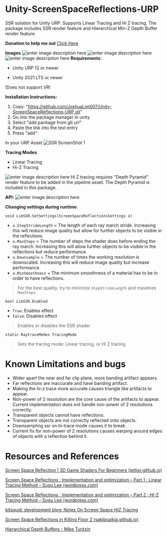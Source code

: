 

# Unity-ScreenSpaceReflections-URP
SSR solution for Unity URP. Supports Linear Tracing and Hi Z tracing. The package includes SSR render feature and Hierarchical Min-Z Depth Buffer render feature.

**Donation to help me out**
[Click Here](https://www.paypal.com/donate/?business=757SZWEAT9TBU&no_recurring=1&item_name=Feel%20free%20to%20donate%20anything%20or%20nothing.&currency_code=USD)

**Images**
![enter image description here](https://i.imgur.com/HmTwsHf.png)
![enter image description here](https://i.imgur.com/IRp0sLc.png)
![enter image description here](https://i.imgur.com/cU5WEE7.png)
**Requirements**:

- Unity URP 12 or newer

- Unity 2021 LTS or newer

!Does not support VR!

  **Installation Instructions:**
1. Copy: "https://github.com/JoshuaLim007/Unity-ScreenSpaceReflections-URP.git"
2. Go into the package manager in unity
3. Select "add package from git url"
4. Paste the link into the text entry
5. Press "add"

In your URP Asset
![SSR ScreenShot 1](https://i.imgur.com/3qgwonV.png  "Instructions")

**Tracing Modes**
 - Linear Tracing
 - Hi-Z Tracing
 
![enter image description here](https://i.imgur.com/8ewV9b7.png)
Hi Z tracing requires "Depth Pyramid" render feature to be added in the pipeline asset. The Depth Pyramid is included in this package.

**API:**
![enter image description here](https://i.imgur.com/0hVpaD2.png)

**Changing settings during runtime**

    void LimSSR.SetSettings(ScreenSpaceReflectionsSettings o)

-  `o.StepStrideLength` = The length of each ray march stride. Increasing this will reduce image quality but allow for further objects to be visible in the reflections.
-  `o.MaxSteps` = The number of steps the shader does before ending the ray march. Increasing this will allow further objects to be visible in the reflections but reduce performance.
-  `o.Downsample` = The number of times the working resolution is downscaled. Increasing this will reduce image quality but increase performance.
-  `o.MinSmoothness` = The minimum smoothness of a material has to be in order to have reflections.
> For the best quality, try to minimize `StepStrideLength` and maximize `MaxSteps`

    bool LimSSR.Enabled

- `True`: Enables effect
- `False`: Disables effect
> Enables or disables the SSR shader

    static RaytraceModes TracingMode

> Sets the tracing mode: Linear tracing, or Hi Z tracing

# Known Limitations and bugs
- Wider apart the near and far clip plane, more banding artifact appears.
- Far reflections are inaccurate and have banding artifact.
- Making the hi-z trace more accurate causes triangle like artifacts to appear.
- Non-power of 2 resolution are the core cause of the artifacts to appear. Current implementation does not handle non-power of 2 resolutions correctly.
- Transparent objects cannot have reflections.
- Transparent objects are not correctly reflected onto objects.
- Downsampling ssr on hi-trace mode causes it to break.
- Current fix for non-power of 2 resolutions causes warping around edges of objects with a reflection behind it. 

# Resources and References

[Screen Space Reflection | 3D Game Shaders For Beginners (lettier.github.io)](https://lettier.github.io/3d-game-shaders-for-beginners/screen-space-reflection.html)

[Screen Space Reflections : Implementation and optimization – Part 1 : Linear Tracing Method – Sugu Lee (wordpress.com)](https://sugulee.wordpress.com/2021/01/16/performance-optimizations-for-screen-space-reflections-technique-part-1-linear-tracing-method/)

[Screen Space Reflections : Implementation and optimization – Part 2 : HI-Z Tracing Method – Sugu Lee (wordpress.com)](https://sugulee.wordpress.com/2021/01/19/screen-space-reflections-implementation-and-optimization-part-2-hi-z-tracing-method/)

[bitsquid: development blog: Notes On Screen Space HIZ Tracing](http://bitsquid.blogspot.com/2017/08/notes-on-screen-space-hiz-tracing.html)

[Screen Space Reflections in Killing Floor 2 (sakibsaikia.github.io)](https://sakibsaikia.github.io/graphics/2016/12/26/Screen-Space-Reflection-in-Killing-Floor-2.html)

[Hierarchical Depth Buffers - Mike Turitzin](https://miketuritzin.com/post/hierarchical-depth-buffers/#:~:text=Overview,the%20full%2Dresolution%20buffer%27s%20dimensions.)

